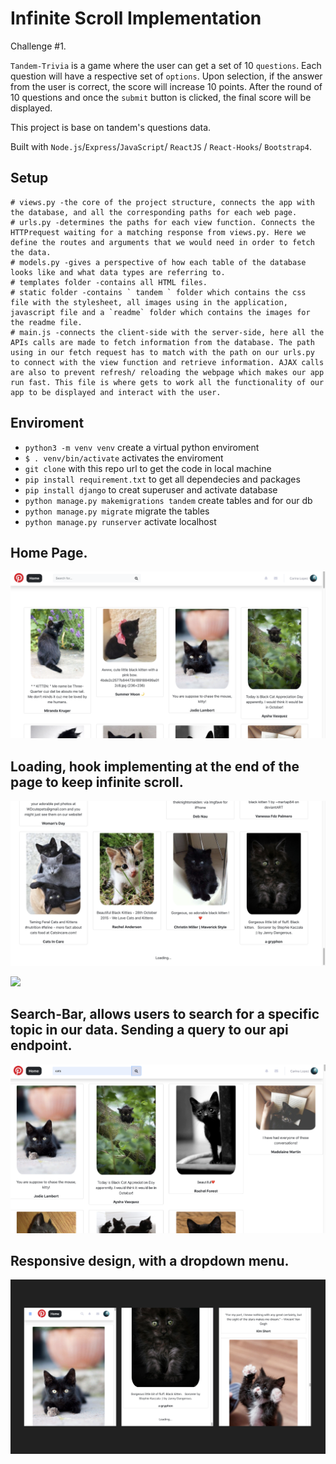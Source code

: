 # Infinite Scroll Implementation

Challenge #1.

`Tandem-Trivia` is a game where the user can get a set of 10 `questions`. Each question will have a respective set of `options`. Upon selection, if the answer from the user is correct, the score will increase 10 points. After the round of 10 questions and once the `submit` button is clicked, the final score will be displayed.

This project is base on tandem's questions data.

Built with `Node.js`/`Express`/`JavaScript`/ `ReactJS` / `React-Hooks`/ `Bootstrap4`.

## Setup

```
# views.py -the core of the project structure, connects the app with the database, and all the corresponding paths for each web page.
# urls.py -determines the paths for each view function. Connects the HTTPrequest waiting for a matching response from views.py. Here we define the routes and arguments that we would need in order to fetch the data.
# models.py -gives a perspective of how each table of the database looks like and what data types are referring to.
# templates folder -contains all HTML files.
# static folder -contains ` tandem ` folder which contains the css file with the stylesheet, all images using in the application, javascript file and a `readme` folder which contains the images for the readme file.
# main.js -connects the client-side with the server-side, here all the APIs calls are made to fetch information from the database. The path using in our fetch request has to match with the path on our urls.py to connect with the view function and retrieve information. AJAX calls are also to prevent refresh/ reloading the webpage which makes our app run fast. This file is where gets to work all the functionality of our app to be displayed and interact with the user.

```

## Enviroment

- `python3 -m venv venv` create a virtual python enviroment
- `$ . venv/bin/activate` activates the enviroment
- `git clone` with this repo url to get the code in local machine
- `pip install requirement.txt` to get all dependecies and packages
- `pip install django` to creat superuser and activate database
- `python manage.py makemigrations tandem` create tables and for our db
- `python manage.py migrate` migrate the tables
- `python manage.py runserver` activate localhost

## Home Page.

![](/infinite-scroll/public/assets/redmePics/infinite-scroll-home.png)

## Loading, hook implementing at the end of the page to keep infinite scroll.

![](/infinite-scroll/public/assets/redmePics/infinite-scroll-loading.png)

![](/infinite-scroll/public/assets/redmePics/infinite-scroll-new-loading.png)

## Search-Bar, allows users to search for a specific topic in our data. Sending a query to our api endpoint.

![](/infinite-scroll/public/assets/redmePics/infinite-scroll-search-bar.png)

## Responsive design, with a dropdown menu.

![](/infinite-scroll/public/assets/redmePics/responsive-design-infinite-scroll.png)
